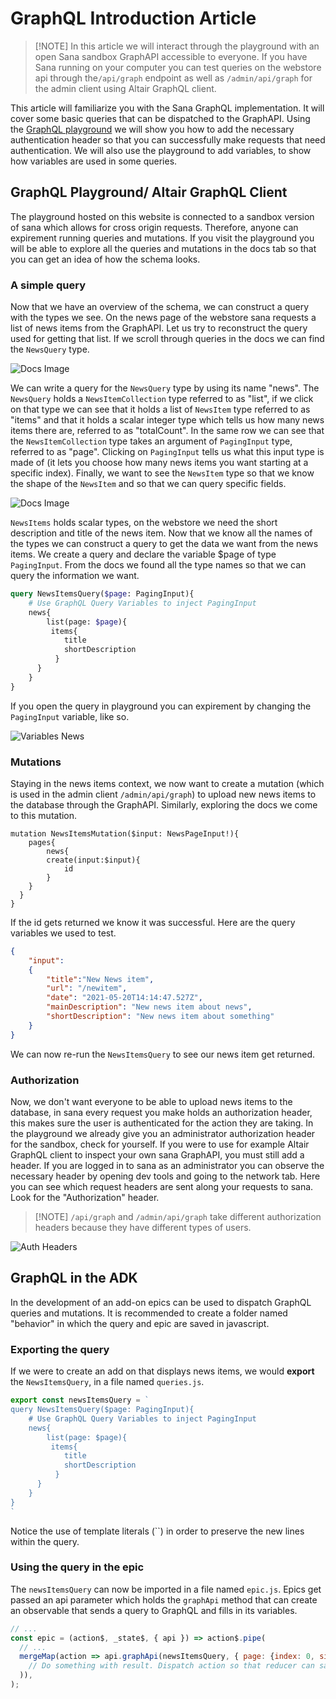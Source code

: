 # GraphQL Introduction Article

>[!NOTE] In this article we will interact through the playground with an open Sana sandbox GraphAPI accessible to everyone. If you have Sana running on your computer you can test queries on the webstore api through the`/api/graph` endpoint as well as `/admin/api/graph` for the admin client using Altair GraphQL client.

This article will familiarize you with the Sana GraphQL implementation. It will cover some basic queries that can be dispatched to the GraphAPI.
Using the [GraphQL playground](playground.md) we will show you how to add the necessary authentication header so that you can successfully make requests that need authentication. We will also use the playground to add variables, to show how variables are used in some queries.

## GraphQL Playground/ Altair GraphQL Client

The playground hosted on this website is connected to a sandbox version of sana which allows for cross origin requests. Therefore, anyone can expirement running queries and mutations. If you visit the playground you will be able to explore all the queries and mutations in the docs tab so that you can get an idea of how the schema looks.

### A simple query

Now that we have an overview of the schema, we can construct a query with the types we see. On the news page of the webstore sana requests a list of news items from the GraphAPI. Let us try to reconstruct the query used for getting that list. If we scroll through queries in the docs we can find the `NewsQuery` type.

![Docs Image](img/docs.png)

We can write a query for the `NewsQuery` type by using its name "news". The `NewsQuery` holds a `NewsItemCollection` type referred to as "list", if we click on that type we can see that it holds a list of `NewsItem` type referred to as "items" and that it holds a scalar integer type which tells us how many news items there are, referred to as "totalCount". In the same row we can see that the `NewsItemCollection` type takes an argument of `PagingInput` type, referred to as "page". Clicking on `PagingInput` tells us what this input type is made of (it lets you choose how many news items you want starting at a specific index). Finally, we want to see the `NewsItem` type so that we know the shape of the `NewsItem` and so that we can query specific fields.

![Docs Image](img/NewsItem.png)

`NewsItems` holds scalar types, on the webstore we need the short description and title of the news item.
Now that we know all the names of the types we can construct a query to get the data we want from the news items. We create a query and declare the variable $page of type `PagingInput`. From the docs we found all the type names so that we can query the information we want.

```graphql
query NewsItemsQuery($page: PagingInput){
    # Use GraphQL Query Variables to inject PagingInput
    news{
        list(page: $page){
         items{
            title
            shortDescription
          }
      }
    }
}
```

If you open the query in playground you can expirement by changing the `PagingInput` variable, like so.

![Variables News](img/Variables-news.png)

### Mutations

Staying in the news items context, we now want to create a mutation (which is used in the admin client `/admin/api/graph`) to upload new news items to the database through the GraphAPI. Similarly, exploring the docs we come to this mutation.

```graphql-admin
mutation NewsItemsMutation($input: NewsPageInput!){
    pages{
        news{
        create(input:$input){
            id
        } 
    }
  }
}
```

If the id gets returned we know it was successful. Here are the query variables we used to test.

```json
{
    "input":
    {
        "title":"New News item",
        "url": "/newitem",
        "date": "2021-05-20T14:14:47.527Z",
        "mainDescription": "New news item about news",
        "shortDescription": "New news item about something"
    }
}
```

We can now re-run the `NewsItemsQuery` to see our news item get returned.

### Authorization

Now, we don't want everyone to be able to upload news items to the database, in sana every request you make holds an authorization header, this makes sure the user is authenticated for the action they are taking. In the playground we already give you an administrator authorization header for the sandbox, check for yourself. If you were to use for example Altair GraphQL client to inspect your own sana GraphAPI, you must still add a header. If you are logged in to sana as an administrator you can observe the necessary header by opening dev tools and going to the network tab. Here you can see which request headers are sent along your requests to sana. Look for the "Authorization" header.

>[!NOTE] `/api/graph` and `/admin/api/graph` take different authorization headers because they have different types of users.

![Auth Headers](img/auth-header.png)

## GraphQL in the ADK

In the development of an add-on epics can be used to dispatch GraphQL queries and mutations. It is recommended to create a folder named "behavior" in which the query and epic are saved in javascript.

<a id="ExportingQueries"></a>

### Exporting the query

If we were to create an add on that displays news items, we would **export** the `NewsItemsQuery`, in a file named `queries.js`.

```js
export const newsItemsQuery = `
query NewsItemsQuery($page: PagingInput){
    # Use GraphQL Query Variables to inject PagingInput
    news{
        list(page: $page){
         items{
            title
            shortDescription
          }
      }
    }
}
`
```

Notice the use of template literals (``) in order to preserve the new lines within the query.

### Using the query in the epic

The `newsItemsQuery` can now be imported in a file named `epic.js`. Epics get passed an api parameter which holds the `graphApi` method that can create an observable that sends a query to GraphQL and fills in its variables.

```js
// ...
const epic = (action$, _state$, { api }) => action$.pipe(
  // ...
  mergeMap(action => api.graphApi(newsItemsQuery, { page: {index: 0, size: 0} }).pipe(
    // Do something with result. Dispatch action so that reducer can save the news items in redux state
  )),
);
```
